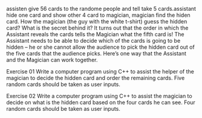  assisten give 56 cards to the randome people and tell take 5 cards.assistant hide one card and show other 4 card to magician, magician find the hiden card. How the magician (the guy with the white t-shirt) 
guess the hidden card? What is the secret behind it? 
It turns out that the order in which the Assistant reveals the cards tells the Magician what 
the fifth card is! The Assistant needs to be able to decide which of the cards is going to be 
hidden – he or she cannot allow the audience to pick the hidden card out of the five cards 
that the audience picks. Here’s one way that the Assistant and the Magician can work 
together.

Exercise 01 
Write a computer program using C++ to assist the helper of the magician to decide 
the hidden card and order the remaining cards. Five random cards should be taken 
as user inputs.

Exercise 02 
Write a computer program using C++ to assist the magician to decide on what is the 
hidden card based on the four cards he can see. Four random cards should be taken 
as user inputs.
